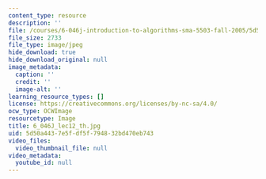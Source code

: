 ```yaml
---
content_type: resource
description: ''
file: /courses/6-046j-introduction-to-algorithms-sma-5503-fall-2005/5d50a4437e5fdf5f794832bd470eb743_6_046J_lec12_th.jpg
file_size: 2733
file_type: image/jpeg
hide_download: true
hide_download_original: null
image_metadata:
  caption: ''
  credit: ''
  image-alt: ''
learning_resource_types: []
license: https://creativecommons.org/licenses/by-nc-sa/4.0/
ocw_type: OCWImage
resourcetype: Image
title: 6_046J_lec12_th.jpg
uid: 5d50a443-7e5f-df5f-7948-32bd470eb743
video_files:
  video_thumbnail_file: null
video_metadata:
  youtube_id: null
---
```

